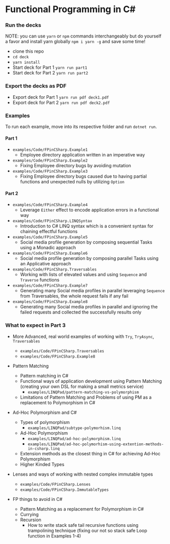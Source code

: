 # Functional Programming in C#

### Run the decks
NOTE: you can use `yarn` or `npm` commands interchangeably but do yourself a favor and install yarn globally `npm i yarn -g` and save some time!

- clone this repo
- `cd deck`
- `yarn install`
- Start deck for Part 1 `yarn run part1`
- Start deck for Part 2 `yarn run part2`

### Export the decks as PDF
- Export deck for Part 1 `yarn run pdf deck1.pdf`
- Export deck for Part 2 `yarn run pdf deck2.pdf`

### Examples

To run each example, move into its respective folder and run `dotnet run`.

#### Part 1
- `examples/Code/FPinCSharp.Example1`
  - Employee directory application written in an imperative way
- `examples/Code/FPinCSharp.Example2`
  - Fixing Employee directory bugs by avoiding mutation
- `examples/Code/FPinCSharp.Example3`
  - Fixing Employee directory bugs caused due to having partial functions and unexpected nulls by utilizing `Option`
  
#### Part 2
- `examples/Code/FPinCSharp.Example4`
  - Leverage `Either` effect to encode application errors in a functional way
- `examples/Code/FPinCSharp.LINQSyntax`
  - Introduction to C# LINQ syntax which is a convenient syntax for chaining effectful functions
- `examples/Code/FPinCSharp.Example5`
  - Social media profile generation by composing sequential Tasks using a Monadic approach
- `examples/Code/FPinCSharp.Example6`
  - Social media profile generation by composing parallel Tasks using an Applicative approach
- `examples/Code/FPinCSharp.Traversables`
  - Working with lists of elevated values and using `Sequence` and `Traverse` functions
- `examples/Code/FPinCSharp.Example7`
  - Generating many Social media profiles in parallel leveraging `Sequence` from Traversables, the whole request fails if any fail
- `examples/Code/FPinCSharp.Example8`
  - Generating many Social media profiles in parallel and ignoring the failed requests and collected the successfully results only
  

### What to expect in Part 3 

- More Advanced, real world examples of working with `Try`, `TryAsync`, `Traversables`
  - `examples/Code/FPinCSharp.Traversables`
  - `examples/Code/FPinCSharp.Example8`

- Pattern Matching 
  - Pattern matching in C#
  - Functional ways of application development using Pattern Matching (creating your own DSL for making a small metrics service)
    - `examples/LINQPad/pattern-matching-vs-polymorphism`
  - Limitations of Pattern Matching and Problems of using PM as a replacement to Polymorphism in C#

- Ad-Hoc Polymorphism and C#
  - Types of polymorphism
    - `examples/LINQPad/subtype-polymorhism.linq`
  - Ad-Hoc Polymorphism
    - `examples/LINQPad/ad-hoc-polymorphism.linq`
    - `examples/LINQPad/ad-hoc-polymorhism-using-extention-methods-in-csharp.linq`
  - Extension methods as the closest thing in C# for achieving Ad-Hoc Polymorphism
  - Higher Kinded Types

- Lenses and ways of working with nested complex immutable types
  - `examples/Code/FPinCSharp.Lenses`
  - `examples/Code/FPinCSharp.ImmutableTypes`

- FP things to avoid in C#
  - Pattern Matching as a replacement for Polymorphism in C#
  - Currying
  - Recursion
    - How to write stack safe tail recursive functions using trampolining technique (fixing our not so stack safe Loop function in Examples 1-4)